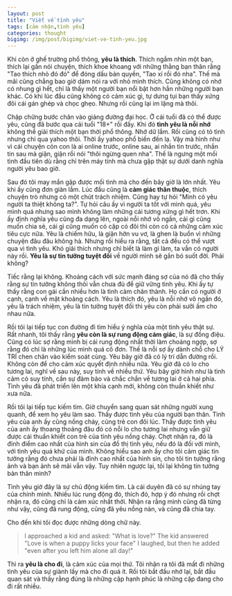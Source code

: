 ```yaml
---
layout: post
title: "Viết về tình yêu"
tags: [cảm nhận,tình yêu]
categories: thought
bigimg: /img/post/bigimg/viet-ve-tinh-yeu.jpg
---
```


Khi còn ở ghế trường phổ thông, **yêu là thích**. Thích ngắm nhìn một bạn, thích lại gần nói chuyện, thích khoe khoang với những thằng bạn thân rằng "Tao thích nhỏ đó đó" để đóng dấu bản quyền, "Tao xí rồi đó nha". Thế mà mãi cũng chẳng bao giờ dám nói ra với nhỏ mình thích. Cũng không có nhớ có nhung gì hết, chỉ là thấy một người bạn nổi bật hơn hẳn những người bạn khác. Có khi lúc đầu cũng không có cảm xúc gì, tự dưng tụi bạn thấy xứng đôi cái gán ghép và chọc ghẹo. Nhưng rồi cũng lại im lặng mà thôi.

Chập chững bước chân vào giảng đường đại học. Ở cái tuổi đã có thể được yêu, cũng đã bước qua cái tuổi "18+" rồi đấy. Khi đó **tình yêu là nỗi nhớ** không thể giải thích một bạn thời phổ thông. Nhớ dữ lắm. Rồi cũng có tỏ tình nhưng chỉ qua yahoo thôi. Thời ấy yahoo phổ biến đến lạ. Vậy mà hình như vì cái chuyện cỏn con là ai online trước, online sau, ai nhắn tin trước, nhắn tin sau mà giận, giận rồi nói "thôi ngừng quen nha". Thế là ngưng một mối tình đầu tiên dù rằng chỉ trên máy tính mà chưa gặp thật sự dưới danh nghĩa người yêu bao giờ.

Sau đó tôi may mắn gặp được mối tình mà cho đến bây giờ là lớn nhất. Yêu khi ấy cũng đơn giàn lắm. Lúc đầu cũng là **cảm giác thân thuộc**, thích chuyện trò nhưng có một chút trách nhiệm. Cũng hay tự hỏi "Mình có yêu người ta thiệt không ta?". Tự hỏi câu ấy vì người ta tốt với mình quá, yêu mình quá nhưng sao mình không làm những cái tương xứng gì hết trơn. Khi ấy định nghĩa yêu cũng đa dạng lên, ngoài nỗi nhớ vô ngần, cái gì cũng muốn chia sẻ, cái gì cũng muốn có cặp có đôi thì còn có cả những cảm xúc tiêu cực nữa. Yêu là chiếm hữu, là giận hờn vu vơ, là ghen là buồn vì những chuyện đâu đâu không hà. Nhưng rồi hiểu ra rằng, tất cả đều có thể vượt qua vì tình yêu. Khó giải thích nhưng chỉ biết là làm gì làm, ta vẫn có người này rồi. **Yêu là sự tin tưởng tuyệt đối** về người mình sẽ gắn bó suốt đời. Phải không?

Tiếc rằng lại không. Khoảng cách với sức mạnh đáng sợ của nó đã cho thấy rằng sự tin tưởng không thôi vẫn chưa đủ để giữ vững tình yêu. Khi ấy tự thấy rằng con gái cần nhiều hơn là tình cảm chân thành. Họ cần có người ở cạnh, cạnh về mặt khoảng cách. Yêu là thích đó, yêu là nỗi nhớ vô ngần đó, yêu là trách nhiệm, yêu là tin tưởng tuyệt đối thì yêu còn phải sưởi ấm cho nhau nữa.

Rồi tôi lại tiếp tục con đường đi tìm hiểu ý nghĩa của một tình yêu thật sự. Rất nhanh, tôi thấy rằng **yêu còn là sự rung động cảm giác**, là sự đồng điệu. Cũng có lúc sợ rằng mình bị cái rung động nhất thời làm choáng ngợp, sợ rằng đó chỉ là những lúc mình quá cô đơn. Thế là nỗi sợ ấy dành chỗ cho LÝ TRÍ chen chân vào kiểm soát cùng. Yêu bây giờ đã có lý trí dẫn đường rồi. Không còn để cho cảm xúc quyết định nhiều nữa. Yêu giờ đã có lo cho tương lai, nghĩ về sau này, suy tính về nhiều thứ. Yêu bây giờ hình như là tình cảm có suy tính, cần sự đảm bảo và chắc chắn về tương lai ở cả hai phía. Tình yêu đã phát triển lên một khía cạnh mới, không còn thuần khiết như xưa nữa.

Rồi tôi lại tiếp tục kiếm tìm. Giờ chuyển sang quan sát những người xung quanh, để xem họ yêu làm sao. Thấy được tình yêu của người bạn thân. Tình yêu của anh ấy cũng nồng cháy, cũng trẻ con đôi lúc. Thấy được tình yêu của anh ấy thoang thoảng đâu đó có nỗi lo cho tương lai nhưng vẫn giữ được cái thuần khiết con trẻ của tình yêu nồng cháy. Chợt nhận ra, đó là đỉnh điểm cao nhất của hình sin của đồ thị tình yêu, nếu đó là đối với mình, với tình yêu quá khứ của mình. Không hiểu sao anh ấy cho tôi cảm giác tin tưởng rằng đó chưa phải là đỉnh cao nhất của hình sin, cho tôi tin tưởng rằng ảnh và bạn ảnh sẽ mãi vẫn vậy. Tuy nhiên ngược lại, tôi lại không tin tưởng bản thân mình?

Tình yêu giờ đây là sự chủ động kiếm tìm. Là cái duyên đã có sự nhúng tay của chính mình. Nhiều lúc rung động đó, thích đó, hợp ý đó nhưng rồi chợt nhận ra, đó cũng chỉ là cảm xúc nhất thời. Nhận ra rằng mình cũng đã từng như vậy, cũng đã rung động, cũng đã yêu nồng nàn, và cũng đã chia tay.

Cho đến khi tôi đọc được những dòng chữ này.

> I approached a kid and asked: "What is love?" The kid answered "Love is when a puppy licks your face" I laughed, but then he added "even after you left him alone all day!"

Thì ra **yêu là cho đi**, là cảm xúc của mọi thứ. Tôi nhận ra tôi đã mất đi những tình yêu của sự giành lấy mà cho đi quá ít. Rồi tôi bắt đầu nhớ lại, bắt đầu quan sát và thấy rằng đúng là những cặp hạnh phúc là những cặp đang cho đi rất nhiều. 
